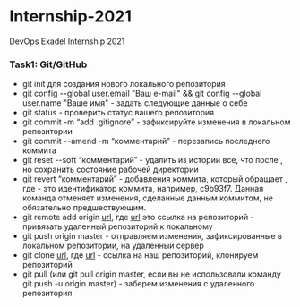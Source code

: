 # Internship-2021
DevOps Exadel Internship 2021

### Task1: Git/GitHub 
* git init для создания нового локального репозитория
* git config --global user.email "Ваш e-mail" && git config --global user.name "Ваше имя" - задать следующие данные о себе
* git status - проверить статус вашего репозитория
* git commit -m “add .gitignore” - зафиксируйте изменения в локальном репозитории
* git commit --amend -m “комментарий” - перезапись последнего коммита
* git reset --soft <commit> “комментарий” - удалить из истории все, что после <commit>, но сохранить состояние рабочей директории
* git revert <commit> “комментарий” - добавления коммита, который обращает <commit>, где <commit> - это идентификатор коммита, например, c9b93f7. Данная команда отменяет изменения, сделанные данным коммитом, не обязательно предшествующим. 
* git remote add origin [url](http:// "URL"), где [url](http:// "URL") это ссылка на репозиторий - привязать удаленный репозиторий к локальному 
* git push origin master - отправляем изменения, зафиксированные в локальном репозитории, на удаленный сервер
* git clone [url](http:// "URL"), где [url](http:// "URL") - ссылка на наш репозиторий, клонируем репозиторий 
* git pull (или git pull origin master, если вы не использовали команду git push -u origin master) - заберем изменения с удаленного репозитория   
  

